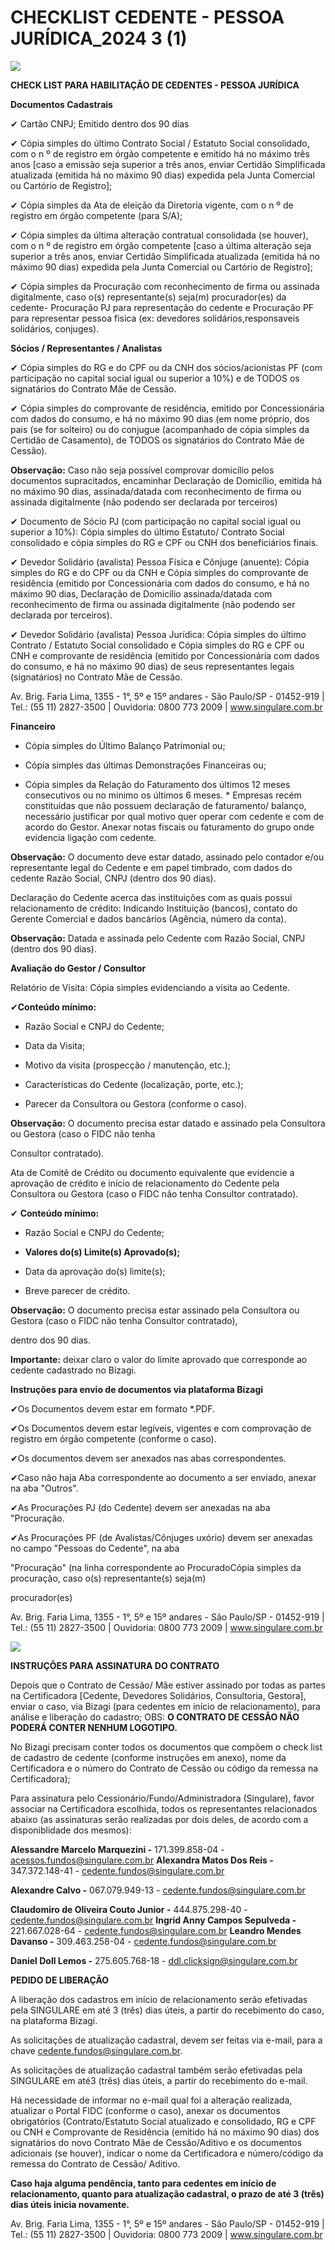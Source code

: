# CHECKLIST CEDENTE - PESSOA JURÍDICA_2024 3 (1)

![](CHECKLIST%20CEDENTE%20-%20PESSOA%20JURI%CC%81DICA_2024%203%20(1)%201dde95528a0f81fab50ad2d72acfc3f6/image1.png)

**CHECK LIST PARA HABILITAÇÃO DE CEDENTES - PESSOA JURÍDICA**

**Documentos Cadastrais**

✔ Cartão CNPJ; Emitido dentro dos 90 dias

✔ Cópia simples do último Contrato Social / Estatuto Social consolidado, com o n º de registro em órgão competente e emitido há no máximo três anos [caso a emissão seja superior a três anos, enviar Certidão Simplificada atualizada (emitida há no máximo 90 dias) expedida pela Junta Comercial ou Cartório de Registro];

✔ Cópia simples da Ata de eleição da Diretoria vigente, com o n º de registro em órgão competente (para S/A);

✔ Cópia simples da última alteração contratual consolidada (se houver), com o n º de registro em órgão competente [caso a última alteração seja superior a três anos, enviar Certidão Simplificada atualizada (emitida há no máximo 90 dias) expedida pela Junta Comercial ou Cartório de Registro];

✔ Cópia simples da Procuração com reconhecimento de firma ou assinada digitalmente, caso o(s) representante(s) seja(m) procurador(es) da cedente- Procuração PJ para representação do cedente e Procuração PF para representar pessoa fisica (ex: devedores solidários,responsaveis solidários, conjuges).

**Sócios / Representantes / Analistas**

✔ Cópia simples do RG e do CPF ou da CNH dos sócios/acionistas PF (com participação no capital social igual ou superior a 10%) e de TODOS os signatários do Contrato Mãe de Cessão.

✔ Cópia simples do comprovante de residência, emitido por Concessionária com dados do consumo, e há no máximo 90 dias (em nome próprio, dos pais (se for solteiro) ou do conjugue (acompanhado de cópia simples da Certidão de Casamento), de TODOS os signatários do Contrato Mãe de Cessão).

**Observação:** Caso não seja possível comprovar domicílio pelos documentos supracitados, encaminhar Declaração de Domicílio, emitida há no máximo 90 dias, assinada/datada com reconhecimento de firma ou assinada digitalmente (não podendo ser declarada por terceiros)

✔ Documento de Sócio PJ (com participação no capital social igual ou superior a 10%): Cópia simples do último Estatuto/ Contrato Social consolidado e cópia simples do RG e CPF ou CNH dos beneficiários finais.

✔ Devedor Solidário (avalista) Pessoa Física e Cônjuge (anuente): Cópia simples do RG e do CPF ou da CNH e Cópia simples do comprovante de residência (emitido por Concessionária com dados do consumo, e há no máximo 90 dias, Declaração de Domicílio assinada/datada com reconhecimento de firma ou assinada digitalmente (não podendo ser declarada por terceiros).

✔ Devedor Solidário (avalista) Pessoa Jurídica: Cópia simples do último Contrato / Estatuto Social consolidado e Cópia simples do RG e CPF ou CNH e comprovante de residência (emitido por Concessionária com dados do consumo, e há no máximo 90 dias) de seus representantes legais (signatários) no Contrato Mãe de Cessão.

Av. Brig. Faria Lima, 1355 - 1°, 5º e 15º andares - São Paulo/SP - 01452-919 | Tel.: (55 11) 2827-3500 | Ouvidoria: 0800 773 2009 | www.singulare.com.br

**Financeiro**

- Cópia simples do Último Balanço Patrimonial ou;

* Cópia simples das últimas Demonstrações Financeiras ou;

* Cópia simples da Relação do Faturamento dos últimos 12 meses consecutivos ou no minimo os últimos 6 meses. * Empresas recém constituídas que não possuem declaração de faturamento/ balanço, necessário justificar por qual motivo quer operar com cedente e com de acordo do Gestor. Anexar notas fiscais ou faturamento do grupo onde evidencia ligação com cedente.

**Observação:** O documento deve estar datado, assinado pelo contador e/ou representante legal do Cedente e em papel timbrado, com dados do cedente Razão Social, CNPJ (dentro dos 90 dias).

Declaração do Cedente acerca das instituições com as quais possui relacionamento de crédito: Indicando Instituição (bancos), contato do Gerente Comercial e dados bancários (Agência, número da conta).

**Observação:** Datada e assinada pelo Cedente com Razão Social, CNPJ (dentro dos 90 dias).

**Avaliação do Gestor / Consultor**

Relatório de Visita: Cópia simples evidenciando a visita ao Cedente.

✔**Conteúdo mínimo:**

- Razão Social e CNPJ do Cedente;

* Data da Visita;

* Motivo da visita (prospecção / manutenção, etc.);

* Características do Cedente (localização, porte, etc.);

* Parecer da Consultora ou Gestora (conforme o caso).

**Observação:** O documento precisa estar datado e assinado pela Consultora ou Gestora (caso o FIDC não tenha

Consultor contratado).

Ata de Comitê de Crédito ou documento equivalente que evidencie a aprovação de crédito e início de relacionamento do Cedente pela Consultora ou Gestora (caso o FIDC não tenha Consultor contratado).

✔ **Conteúdo mínimo:**

- Razão Social e CNPJ do Cedente;

* **Valores do(s) Limite(s) Aprovado(s);**

* Data da aprovação do(s) limite(s);

* Breve parecer de crédito.

**Observação:** O documento precisa estar assinado pela Consultora ou Gestora (caso o FIDC não tenha Consultor contratado),

dentro dos 90 dias.

**Importante:** deixar claro o valor do limite aprovado que corresponde ao cedente cadastrado no Bizagi.

**Instruções para envio de documentos via plataforma Bizagi**

✔Os Documentos devem estar em formato *.PDF.

✔Os Documentos devem estar legíveis, vigentes e com comprovação de registro em órgão competente (conforme o caso).

✔Os documentos devem ser anexados nas abas correspondentes.

✔Caso não haja Aba correspondente ao documento a ser enviado, anexar na aba "Outros".

✔As Procurações PJ (do Cedente) devem ser anexadas na aba "Procuração.

✔As Procurações PF (de Avalistas/Cônjuges uxório) devem ser anexadas no campo "Pessoas do Cedente", na aba

"Procuração" (na linha correspondente ao ProcuradoCópia simples da procuração, caso o(s) representante(s) seja(m)

procurador(es)

Av. Brig. Faria Lima, 1355 - 1°, 5º e 15º andares - São Paulo/SP - 01452-919 | Tel.: (55 11) 2827-3500 | Ouvidoria: 0800 773 2009 | www.singulare.com.br

![](CHECKLIST%20CEDENTE%20-%20PESSOA%20JURI%CC%81DICA_2024%203%20(1)%201dde95528a0f81fab50ad2d72acfc3f6/image2.png)

**INSTRUÇÕES PARA ASSINATURA DO CONTRATO**

Depois que o Contrato de Cessão/ Mãe estiver assinado por todas as partes na Certificadora [Cedente, Devedores Solidários, Consultoria, Gestora], enviar o caso, via Bizagi (para cedentes em início de relacionamento), para análise e liberação do cadastro; OBS: **O CONTRATO DE CESSÃO NÃO PODERÁ CONTER NENHUM LOGOTIPO.**

No Bizagi precisam conter todos os documentos que compõem o check list de cadastro de cedente (conforme instruções em anexo), nome da Certificadora e o número do Contrato de Cessão ou código da remessa na Certificadora);

Para assinatura pelo Cessionário/Fundo/Administradora (Singulare), favor associar na Certificadora escolhida, todos os representantes relacionados abaixo (as assinaturas serão realizadas por dois deles, de acordo com a disponiblidade dos mesmos):

**Alessandre Marcelo Marquezini -** 171.399.858-04 - acessos.fundos@singulare.com.br **Alexandra Matos Dos Reis -** 347.372.148-41 - cedente.fundos@singulare.com.br

**Alexandre Calvo -** 067.079.949-13 - cedente.fundos@singulare.com.br

**Claudomiro de Oliveira Couto Junior -** 444.875.298-40 - cedente.fundos@singulare.com.br **Ingrid Anny Campos Sepulveda -** 221.667.028-64 - cedente.fundos@singulare.com.br **Leandro Mendes Davanso -** 309.463.258-04 - cedente.fundos@singulare.com.br

**Daniel Doll Lemos -** 275.605.768-18 - ddl.clicksign@singulare.com.br

**PEDIDO DE LIBERAÇÃO**

A liberação dos cadastros em início de relacionamento serão efetivadas pela SINGULARE em até 3 (três) dias úteis, a partir do recebimento do caso, na plataforma Bizagi.

As solicitações de atualização cadastral, devem ser feitas via e-mail, para a chave cedente.fundos@singulare.com.br.

As solicitações de atualização cadastral também serão efetivadas pela SINGULARE em até3 (três) dias úteis, a partir do recebimento do e-mail.

Há necessidade de informar no e-mail qual foi a alteração realizada, atualizar o Portal FIDC (conforme o caso), anexar os documentos obrigatórios (Contrato/Estatuto Social atualizado e consolidado, RG e CPF ou CNH e Comprovante de Residência (emitido há no máximo 90 dias) dos signatários do novo Contrato Mãe de Cessão/Aditivo e os documentos adicionais (se houver), indicar o nome da Certificadora e número/código da remessa do Contrato de Cessão/ Aditivo.

**Caso haja alguma pendência, tanto para cedentes em início de relacionamento, quanto para atualização cadastral, o prazo de até 3 (três) dias úteis inicia novamente.**

Av. Brig. Faria Lima, 1355 - 1°, 5º e 15º andares - São Paulo/SP - 01452-919 | Tel.: (55 11) 2827-3500 | Ouvidoria: 0800 773 2009 | www.singulare.com.br